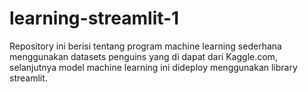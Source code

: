 # learning-streamlit-1
Repository ini berisi tentang program machine learning sederhana menggunakan datasets penguins yang di dapat dari Kaggle.com, selanjutnya model machine learning ini dideploy menggunakan library streamlit.
